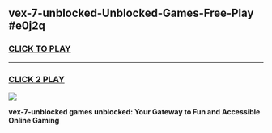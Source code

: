 
## vex-7-unblocked-Unblocked-Games-Free-Play #e0j2q
<h3>
<a href="https://us.freeplayer.one?title=vex-7-unblocked&ref=9M">CLICK TO PLAY</a></h3>
<hr>

<h3>
<a href="https://us.freeplayer.one?title=vex-7-unblocked&ref=9M">CLICK 2 PLAY</a>
  
</h3>

<a href="https://us.freeplayer.one?title=vex-7-unblocked&ref=9M"><img src="https://clearcache.store/games.png"></a>


**vex-7-unblocked games unblocked: Your Gateway to Fun and Accessible Online Gaming**
